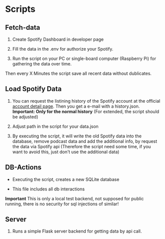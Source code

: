 # Scripts

## Fetch-data

1. Create Spotify Dashboard in developer page

2. Fill the data in the .env for authorize your Spotify. 

3. Run the script on your PC or single-board computer (Raspberry Pi) for gathering the data over time.

Then every X Minutes the script save all recent data without dublicates.

## Load Spotify Data

1. You can request the listining history of the Spotify account at the official [account detail page](https://www.spotify.com/us/account/overview/). Then you get a e-mail with a history.json. __Important: Only for the normal history__ (For extended, the script should be adjusted)

2. Adjust path in the script for your data.json

3. By executing the script, it will write the old Spotify data into the database, remove podcast data and add the additional info, by request the data via Spotify api (Therefore the script need some time, if you want to avoid this, just don't use the additional data)

## DB-Actions

- Executing the script, creates a new SQLite database

- This file includes all db interactions

__Important__ This is only a local test backend, not supposed for public running, there is no security for sql injections of similar!

## Server 

1. Runs a simple Flask server backend for getting data by api call.